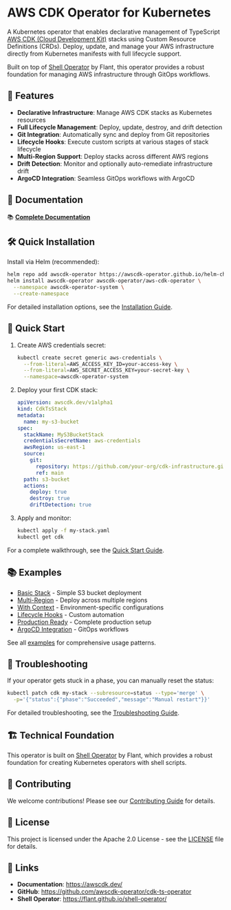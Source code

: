 # AWS CDK Operator for Kubernetes

A Kubernetes operator that enables declarative management of TypeScript [AWS CDK (Cloud Development Kit)](https://aws.amazon.com/cdk/) stacks using Custom Resource Definitions (CRDs). Deploy, update, and manage your AWS infrastructure directly from Kubernetes manifests with full lifecycle support.

Built on top of [Shell Operator](https://flant.github.io/shell-operator/) by Flant, this operator provides a robust foundation for managing AWS infrastructure through GitOps workflows.

## 🚀 Features

- **Declarative Infrastructure**: Manage AWS CDK stacks as Kubernetes resources
- **Full Lifecycle Management**: Deploy, update, destroy, and drift detection  
- **Git Integration**: Automatically sync and deploy from Git repositories
- **Lifecycle Hooks**: Execute custom scripts at various stages of stack lifecycle
- **Multi-Region Support**: Deploy stacks across different AWS regions
- **Drift Detection**: Monitor and optionally auto-remediate infrastructure drift
- **ArgoCD Integration**: Seamless GitOps workflows with ArgoCD

## 📖 Documentation

📚 **[Complete Documentation](https://awscdk-operator.github.io/cdk-ts-operator/)**

## 🛠 Quick Installation

Install via Helm (recommended):

```bash
helm repo add awscdk-operator https://awscdk-operator.github.io/helm-charts
helm install awscdk-operator awscdk-operator/aws-cdk-operator \
  --namespace awscdk-operator-system \
  --create-namespace
```

For detailed installation options, see the [Installation Guide](docs/installation.md).

## 🚀 Quick Start

1. Create AWS credentials secret:
   ```bash
   kubectl create secret generic aws-credentials \
     --from-literal=AWS_ACCESS_KEY_ID=your-access-key \
     --from-literal=AWS_SECRET_ACCESS_KEY=your-secret-key \
     --namespace=awscdk-operator-system
   ```

2. Deploy your first CDK stack:
   ```yaml
   apiVersion: awscdk.dev/v1alpha1
   kind: CdkTsStack
   metadata:
     name: my-s3-bucket
   spec:
     stackName: MyS3BucketStack
     credentialsSecretName: aws-credentials
     awsRegion: us-east-1
     source:
       git:
         repository: https://github.com/your-org/cdk-infrastructure.git
         ref: main
     path: s3-bucket
     actions:
       deploy: true
       destroy: true
       driftDetection: true
   ```

3. Apply and monitor:
   ```bash
   kubectl apply -f my-stack.yaml
   kubectl get cdk
   ```

For a complete walkthrough, see the [Quick Start Guide](docs/quick-start.md).

## 📚 Examples

- [Basic Stack](docs/examples/01-basic-stack.md) - Simple S3 bucket deployment
- [Multi-Region](docs/examples/02-multi-region.md) - Deploy across multiple regions  
- [With Context](docs/examples/03-with-context.md) - Environment-specific configurations
- [Lifecycle Hooks](docs/examples/04-lifecycle-hooks.md) - Custom automation
- [Production Ready](docs/examples/08-production-ready.md) - Complete production setup
- [ArgoCD Integration](docs/examples/09-argocd-integration.md) - GitOps workflows

See all [examples](docs/examples/) for comprehensive usage patterns.

## 🐛 Troubleshooting

If your operator gets stuck in a phase, you can manually reset the status:

```bash
kubectl patch cdk my-stack --subresource=status --type='merge' \
  -p='{"status":{"phase":"Succeeded","message":"Manual restart"}}'
```

For detailed troubleshooting, see the [Troubleshooting Guide](docs/troubleshooting.md).

## 🏗️ Technical Foundation

This operator is built on [Shell Operator](https://flant.github.io/shell-operator/) by Flant, which provides a robust foundation for creating Kubernetes operators with shell scripts.

## 🤝 Contributing

We welcome contributions! Please see our [Contributing Guide](docs/contributing.md) for details.

## 📄 License

This project is licensed under the Apache 2.0 License - see the [LICENSE](LICENSE) file for details.

## 🔗 Links

- **Documentation**: https://awscdk.dev/
- **GitHub**: https://github.com/awscdk-operator/cdk-ts-operator
- **Shell Operator**: https://flant.github.io/shell-operator/
